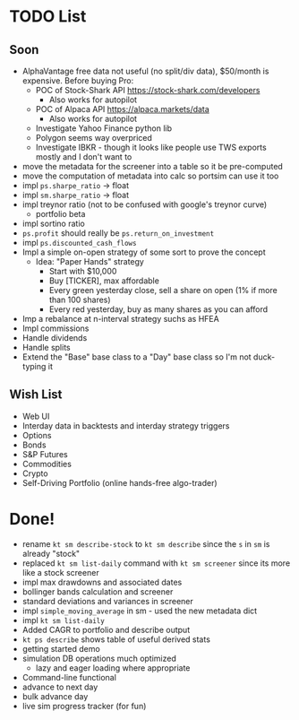 # TODO List

## Soon

- AlphaVantage free data not useful (no split/div data), $50/month is expensive. Before buying Pro:
  - POC of Stock-Shark API https://stock-shark.com/developers
    - Also works for autopilot
  - POC of Alpaca API https://alpaca.markets/data
    - Also works for autopilot
  - Investigate Yahoo Finance python lib
  - Polygon seems way overpriced
  - Investigate IBKR - though it looks like people use TWS exports mostly and I don't want to
- move the metadata for the screener into a table so it be pre-computed
- move the computation of metadata into calc so portsim can use it  too
- impl `ps.sharpe_ratio` -> float
- impl `sm.sharpe_ratio` -> float
- impl treynor ratio (not to be confused with google's treynor curve)
  - portfolio beta
- impl sortino ratio
- `ps.profit` should really be `ps.return_on_investment`
- impl `ps.discounted_cash_flows`
- Impl a simple on-open strategy of some sort to prove the concept
  - Idea: "Paper Hands" strategy
    - Start with $10,000
    - Buy [TICKER], max affordable
    - Every green yesterday close, sell a share on open (1% if more than 100 shares)
    - Every red yesterday, buy as many shares as you can afford
- Imp a rebalance at n-interval strategy suchs as HFEA
- Impl commissions
- Handle dividends
- Handle splits
- Extend the "Base" base class to a "Day" base class so I'm not duck-typing it

## Wish List

- Web UI
- Interday data in backtests and interday strategy triggers
- Options
- Bonds
- S&P Futures
- Commodities
- Crypto
- Self-Driving Portfolio (online hands-free algo-trader)

# Done!


- rename `kt sm describe-stock` to `kt sm describe` since the `s` in `sm` is already "stock"
- replaced `kt sm list-daily` command with `kt sm screener` since its more like a stock screener
- impl max drawdowns and associated dates
- bollinger bands calculation and screener
- standard deviations and variances in screener
- impl `simple_moving_average` in sm - used the new metadata dict
- impl `kt sm list-daily`
- Added CAGR to portfolio and describe output
- `kt ps describe` shows table of useful derived stats
- getting started demo
- simulation DB operations much optimized
  - lazy and eager loading where appropriate
- Command-line functional
- advance to next day
- bulk advance day
- live sim progress tracker (for fun)

